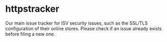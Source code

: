 # httpstracker
Our main issue tracker for ISV security issues, such as the SSL/TLS configuration of their online stores. Please check if an issue already exists before filing a new one.
